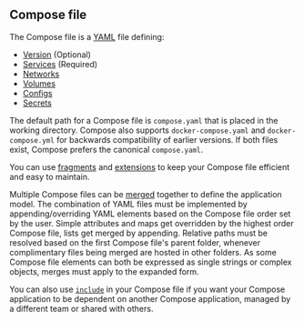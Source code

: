 ## Compose file

The Compose file is a [YAML](http://yaml.org/) file defining:
- [Version](04-version-and-name.md) (Optional)
- [Services](05-services.md) (Required)
- [Networks](06-networks.md)
- [Volumes](07-volumes.md)
- [Configs](08-configs.md) 
- [Secrets](09-secrets.md)

The default path for a Compose file is `compose.yaml` that is placed in the working directory.
Compose also supports `docker-compose.yaml` and `docker-compose.yml` for backwards compatibility of earlier versions.
If both files exist, Compose prefers the canonical `compose.yaml`.

You can use [fragments](10-fragments.md) and [extensions](11-extension.md) to keep your Compose file efficient and easy to maintain.

Multiple Compose files can be [merged](13-merge.md) together to define the application model. The combination of YAML files must be implemented by appending/overriding YAML elements based on the Compose file order set by the user. 
Simple attributes and maps get overridden by the highest order Compose file, lists get merged by appending. Relative
paths must be resolved based on the first Compose file's parent folder, whenever complimentary files being
merged are hosted in other folders. As some Compose file elements can both be expressed as single strings or complex objects, merges must apply to
the expanded form.

You can also use [`include`](14-include.md) in your Compose file if you want your Compose application to be dependent on another Compose application, managed by a different team or shared with others.
